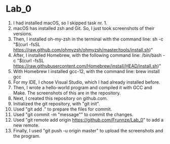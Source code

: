# Lab_0
1. I had installed macOS, so I skipped task nr. 1.
2. macOS has installed zsh and Git. So, I just took screenshots of their
   versions.
3. Then, I installed oh-my-zsh in the terminal with the command line: 
   sh -c "$(curl -fsSL https://raw.github.com/ohmyzsh/ohmyzsh/master/tools/install.sh)"
4. After, I installed Homebrew, with the following command line:
   /bin/bash -c "$(curl -fsSL https://raw.githubusercontent.com/Homebrew/install/HEAD/install.sh)"
5. With Homebrew I installed gcc-12, with the command line:
   brew install gcc
6. For my IDE, I chose Visual Studio, which I had already installed before.
7. Then, I wrote a hello-world program and compiled it with GCC and Make.
   The screenshots of this are in the repository.
8. Next, I created this repository on github.com.
9. Initialized the git repository, with "git init".
10. Used "git add ." to prepare the files for commit.
11. Used "git commit -m "message"" to commit the changes.
12. Used "git remote add origin https://github.com/Frunnze/Lab_0" to add a new remote.
13. Finally, I used "git push -u origin master" to upload the screenshots and
    the program.
